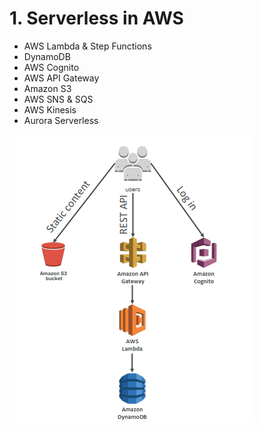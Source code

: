 # 1. Serverless in AWS

- AWS Lambda & Step Functions
- DynamoDB
- AWS Cognito
- AWS API Gateway
- Amazon S3
- AWS SNS & SQS
- AWS Kinesis
- Aurora Serverless

![1%20Serverless%20in%20AWS/Untitled.png](1%20Serverless%20in%20AWS/Untitled.png)